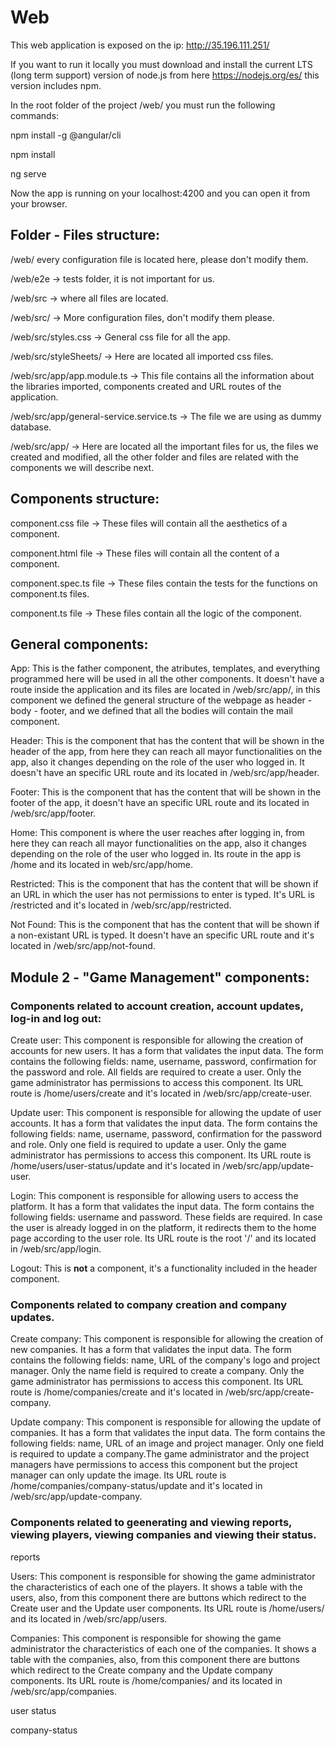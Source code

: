 # Web

This web application is exposed on the ip: http://35.196.111.251/

If you want to run it locally you must download and install the current LTS (long term support) version of node.js from here https://nodejs.org/es/ this version includes npm.

In the root folder of the project /web/ you must run the following commands:

npm install -g @angular/cli

npm install

ng serve

Now the app is running on your localhost:4200 and you can open it from your browser.

## Folder - Files structure:

/web/ every configuration file is located here, please don't modify them.

/web/e2e -> tests folder, it is not important for us.

/web/src -> where all files are located.

/web/src/ -> More configuration files, don't modify them please.

/web/src/styles.css -> General css file for all the app.

/web/src/styleSheets/ -> Here are located all imported css files.

/web/src/app/app.module.ts -> This file contains all the information about the libraries imported, components created and URL routes of the application.

/web/src/app/general-service.service.ts -> The file we are using as dummy database.

/web/src/app/ -> Here are located all the important files for us, the files we created and modified, all the other folder and files are related with the components we will describe next.

## Components structure:

component.css file -> These files will contain all the aesthetics of a component.

component.html file -> These files will contain all the content of a component.

component.spec.ts file -> These files contain the tests for the functions on component.ts files.

component.ts file -> These files contain all the logic of the component.

## General components:

App: This is the father component, the atributes, templates, and everything programmed here will be used in all the other components. It doesn't have a route inside the application and its files are located in /web/src/app/, in this component we defined the general structure of the webpage as header - body - footer, and we defined that all the bodies will contain the mail component.

Header: This is the component that has the content that will be shown in the header of the app, from here they can reach all mayor functionalities on the app, also it changes depending on the role of the user who logged in. It doesn't have an specific URL route and its located in /web/src/app/header.

Footer: This is the component that has the content that will be shown in the footer of the app, it doesn't have an specific URL route and its located in /web/src/app/footer.

Home: This component is where the user reaches after logging in, from here they can reach all mayor functionalities on the app, also it changes depending on the role of the user who logged in. Its route in the app is /home and its located in web/src/app/home.

Restricted: This is the component that has the content that will be shown if an URL in which the user has not permissions to enter is typed. It's URL is /restricted and it's located in /web/src/app/restricted.

Not Found: This is the component that has the content that will be shown if a non-existant URL is typed. It doesn't have an specific URL route and it's located in /web/src/app/not-found.

## Module 2 - "Game Management" components:

### Components related to account creation, account updates, log-in and log out:

Create user: This component is responsible for allowing the creation of accounts for new users. It has a form that validates the input data. The form contains the following fields: name, username, password, confirmation for the password and role. All fields are required to create a user. Only the game administrator has permissions to access this component. Its URL route is /home/users/create and it's located in /web/src/app/create-user.

Update user: This component is responsible for allowing the update of user accounts. It has a form that validates the input data. The form contains the following fields: name, username, password, confirmation for the password and role. Only one field is required to update a user. Only the game administrator has permissions to access this component. Its URL route is /home/users/user-status/update and it's located in /web/src/app/update-user.

Login: This component is responsible for allowing users to access the platform. It has a form that validates the input data. The form contains the following fields: username and password. These fields are required. In case the user is already logged in on the platform, it redirects them to the home page according to the user role. Its URL route is the root '/' and its located in /web/src/app/login.

Logout: This is **not** a component, it's a functionality included in the header component.

### Components related to company creation and company updates.

Create company: This component is responsible for allowing the creation of new companies. It has a form that validates the input data. The form contains the following fields: name, URL of the company's logo and project manager. Only the name field is required to create a company. Only the game administrator has permissions to access this component. Its URL route is /home/companies/create and it's located in /web/src/app/create-company.

Update company: This component is responsible for allowing the update of companies. It has a form that validates the input data. The form contains the following fields: name, URL of an image and project manager. Only one field is required to update a company.The game administrator and the project managers have permissions to access this component but the project manager can only update the image. Its URL route is /home/companies/company-status/update and it's located in /web/src/app/update-company.

### Components related to geenerating and viewing reports, viewing players, viewing companies and viewing their status.

reports

Users: This component is responsible for showing the game administrator the characteristics of each one of the players. It shows a table with the users, also, from this component there are buttons which redirect to the Create user and the Update user components. Its URL route is /home/users/ and its located in /web/src/app/users.

Companies: This component is responsible for showing the game administrator the characteristics of each one of the companies. It shows a table with the companies, also, from this component there are buttons which redirect to the Create company and the Update company components. Its URL route is /home/companies/ and its located in /web/src/app/companies.

user status

company-status
